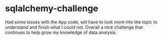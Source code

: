 # sqlalchemy-challenge

Had some issues with the App code, will have to look more into the topic to understand and finish what I could not. Overall a nice challenge that continues to help grow my knowledge of data analysis.